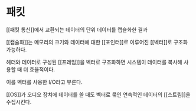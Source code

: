# 패킷

[[패킷 통신]]에서 교환되는 데이터의 단위
데이터를 캡슐화한 결과

[[캡슐화]]는 메모리의 크기와 데이터에 대한 [[포인터]]로 이루어진 [[벡터]]로 구조화 가능하다.

헤더와 데이터로 구성된 [[프레임]]을 벡터로 구조화하면 시스템이 데이터를 복사해 사용할 때 더 효율적이다.

이를 벡터를 사용한 I/O라고 부른다.

[[OS]]가 오디오 장치에 데이터를 쓸 때도 벡터로 묶인 연속적인 데이터의 [[스트림]]을 수집시킨다.